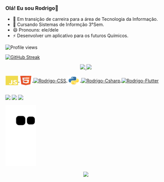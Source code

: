 ### Olá! Eu sou Rodrigo👋


- 🔭 Em transição de carreira para a área de Tecnologia da Informação.
- 🌱 Cursando  Sistemas de Informção 3°Sem.
- 😄 Pronouns: ele/dele
- ⚡  Desenvolver um aplicativo  para os futuros Químicos.

<p align="left"> <img src="https://komarev.com/ghpvc/?username=SperandioR&color=yellow" alt="Profile views" /> </p>

	
[![GitHub Streak](http://github-readme-streak-stats.herokuapp.com?user=SperandioR&theme=neon-dark&hide_border=falso&date_format=j%20M%5B%20Y%5D&locale=pt-br)](https://git.io/streak-stats) 
	
<div align="center">
		<a href=" https://github.com/SperandioR">
		<img height="180em" src="https://github-readme-stats.vercel.app/api?username=SperandioR&show_icons=true&theme=vision-friendly-dark&include_all_commits=true&count_private=true"/>
		<img height="180em" src="https://github-readme-stats.vercel.app/api/top-langs/?username=SperandioR&layout=compact&langs_count=7&theme=vision-friendly-dark"/>
		</div>
<div style="display: inline_block"><br>
  <img align="center" alt="Rodrigo-Js" height="30" width="40" src="https://raw.githubusercontent.com/devicons/devicon/master/icons/javascript/javascript-plain.svg">
  <img align="center" alt="Rodrigo-HTML" height="30" width="40" src="https://raw.githubusercontent.com/devicons/devicon/master/icons/html5/html5-original.svg">
  <img align="center" alt="Rodrigo-CSS" height="30" width="40" src="https://cdn.jsdelivr.net/gh/devicons/devicon/icons/css3/css3-original.svg">
  <img align="center" alt="Rodrigo-Python" height="30" width="40" src="https://raw.githubusercontent.com/devicons/devicon/master/icons/python/python-original.svg">
  <img align="center" alt="Rodrigo-Csharp" height="30" width="40" src="https://cdn.jsdelivr.net/gh/devicons/devicon/icons/csharp/csharp-original.svg">
  <img align="center" alt="Rodrigo-Flutter" height="30" width="40" src="https://cdn.jsdelivr.net/gh/devicons/devicon/icons/flutter/flutter-original.svg">
           
          
</div>
  
  ##
  
  <div> 
  <a href="https://www.instagram.com/rodrigo.p.s/" target="_blank"><img src="https://img.shields.io/badge/-Instagram-%23E4405F?style=for-the-badge&logo=instagram&logoColor=white" target="_blank"></a>
  <a href = "mailto:rodrigopaulino13@gmail.com"><img src="https://img.shields.io/badge/-Gmail-%23333?style=for-the-badge&logo=gmail&logoColor=white" target="_blank"></a>
  <a href="https://www.linkedin.com/in/rodrigo-paulino-sperandio-85a910189/" target="_blank"><img src="https://img.shields.io/badge/-LinkedIn-%230077B5?style=for-the-badge&logo=linkedin&logoColor=white" target="_blank"></a> 
	  
	  
![snake gif](https://github.com/SperandioR/SperandioR/blob/output/github-contribution-grid-snake.svg)
	  
	     
 
</div>

<p align="center">
<img src="http://img.shields.io/static/v1?label=STATUS&message=EM%20DESENVOLVIMENTO&color=GREEN&style=for-the-badge"/>
</p>


